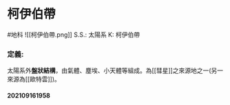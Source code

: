 # 柯伊伯帶
#地科
![[柯伊伯帶.png]]
S.S.: 太陽系
K: 柯伊伯帶
### 定義:
太陽系外**盤狀結構**，由氣體、塵埃、小天體等組成。為[[彗星]]之來源地之一(另一來源為[[歐特雲]])。

#### 202109161958